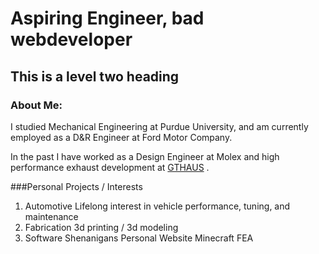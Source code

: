 # Aspiring Engineer, bad webdeveloper
## This is a level two heading
### About Me:
I studied Mechanical Engineering at Purdue University, and am currently
employed as a D&R Engineer at Ford Motor Company.

In the past I have worked as a Design Engineer at Molex and high performance
exhaust development at [GTHAUS](http://google.com) .

###Personal Projects / Interests
1. Automotive
  Lifelong interest in vehicle performance, tuning, and maintenance
2. Fabrication
  3d printing / 3d modeling
3. Software Shenanigans
  Personal Website
  Minecraft FEA
